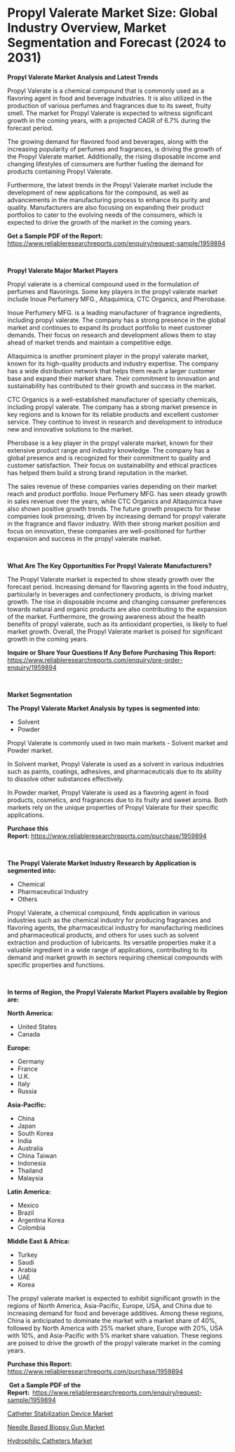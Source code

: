 <p><h1>Propyl Valerate Market Size: Global Industry Overview, Market Segmentation and Forecast (2024 to 2031)</h1></p><p><strong>Propyl Valerate Market Analysis and Latest Trends</strong></p>
<p><p>Propyl Valerate is a chemical compound that is commonly used as a flavoring agent in food and beverage industries. It is also utilized in the production of various perfumes and fragrances due to its sweet, fruity smell. The market for Propyl Valerate is expected to witness significant growth in the coming years, with a projected CAGR of 6.7% during the forecast period.</p><p>The growing demand for flavored food and beverages, along with the increasing popularity of perfumes and fragrances, is driving the growth of the Propyl Valerate market. Additionally, the rising disposable income and changing lifestyles of consumers are further fueling the demand for products containing Propyl Valerate.</p><p>Furthermore, the latest trends in the Propyl Valerate market include the development of new applications for the compound, as well as advancements in the manufacturing process to enhance its purity and quality. Manufacturers are also focusing on expanding their product portfolios to cater to the evolving needs of the consumers, which is expected to drive the growth of the market in the coming years.</p></p>
<p><strong>Get a Sample PDF of the Report:&nbsp;</strong> <a href="https://www.reliableresearchreports.com/enquiry/request-sample/1959894">https://www.reliableresearchreports.com/enquiry/request-sample/1959894</a></p>
<p>&nbsp;</p>
<p><strong>Propyl Valerate Major Market Players</strong></p>
<p><p>Propyl valerate is a chemical compound used in the formulation of perfumes and flavorings. Some key players in the propyl valerate market include Inoue Perfumery MFG., Altaquimica, CTC Organics, and Pherobase.</p><p>Inoue Perfumery MFG. is a leading manufacturer of fragrance ingredients, including propyl valerate. The company has a strong presence in the global market and continues to expand its product portfolio to meet customer demands. Their focus on research and development allows them to stay ahead of market trends and maintain a competitive edge.</p><p>Altaquimica is another prominent player in the propyl valerate market, known for its high-quality products and industry expertise. The company has a wide distribution network that helps them reach a larger customer base and expand their market share. Their commitment to innovation and sustainability has contributed to their growth and success in the market.</p><p>CTC Organics is a well-established manufacturer of specialty chemicals, including propyl valerate. The company has a strong market presence in key regions and is known for its reliable products and excellent customer service. They continue to invest in research and development to introduce new and innovative solutions to the market.</p><p>Pherobase is a key player in the propyl valerate market, known for their extensive product range and industry knowledge. The company has a global presence and is recognized for their commitment to quality and customer satisfaction. Their focus on sustainability and ethical practices has helped them build a strong brand reputation in the market.</p><p>The sales revenue of these companies varies depending on their market reach and product portfolio. Inoue Perfumery MFG. has seen steady growth in sales revenue over the years, while CTC Organics and Altaquimica have also shown positive growth trends. The future growth prospects for these companies look promising, driven by increasing demand for propyl valerate in the fragrance and flavor industry. With their strong market position and focus on innovation, these companies are well-positioned for further expansion and success in the propyl valerate market.</p></p>
<p>&nbsp;</p>
<p><strong>What Are The Key Opportunities For Propyl Valerate Manufacturers?</strong></p>
<p><p>The Propyl Valerate market is expected to show steady growth over the forecast period. Increasing demand for flavoring agents in the food industry, particularly in beverages and confectionery products, is driving market growth. The rise in disposable income and changing consumer preferences towards natural and organic products are also contributing to the expansion of the market. Furthermore, the growing awareness about the health benefits of propyl valerate, such as its antioxidant properties, is likely to fuel market growth. Overall, the Propyl Valerate market is poised for significant growth in the coming years.</p></p>
<p><strong>Inquire or Share Your Questions If Any Before Purchasing This Report:</strong> <a href="https://www.reliableresearchreports.com/enquiry/pre-order-enquiry/1959894">https://www.reliableresearchreports.com/enquiry/pre-order-enquiry/1959894</a></p>
<p>&nbsp;</p>
<p><strong>Market Segmentation</strong></p>
<p><strong>The Propyl Valerate Market Analysis by types is segmented into:</strong></p>
<p><ul><li>Solvent</li><li>Powder</li></ul></p>
<p><p>Propyl Valerate is commonly used in two main markets - Solvent market and Powder market. </p><p>In Solvent market, Propyl Valerate is used as a solvent in various industries such as paints, coatings, adhesives, and pharmaceuticals due to its ability to dissolve other substances effectively. </p><p>In Powder market, Propyl Valerate is used as a flavoring agent in food products, cosmetics, and fragrances due to its fruity and sweet aroma. Both markets rely on the unique properties of Propyl Valerate for their specific applications.</p></p>
<p><strong>Purchase this Report:&nbsp;</strong><a href="https://www.reliableresearchreports.com/purchase/1959894">https://www.reliableresearchreports.com/purchase/1959894</a></p>
<p>&nbsp;</p>
<p><strong>The Propyl Valerate Market Industry Research by Application is segmented into:</strong></p>
<p><ul><li>Chemical</li><li>Pharmaceutical Industry</li><li>Others</li></ul></p>
<p><p>Propyl Valerate, a chemical compound, finds application in various industries such as the chemical industry for producing fragrances and flavoring agents, the pharmaceutical industry for manufacturing medicines and pharmaceutical products, and others for uses such as solvent extraction and production of lubricants. Its versatile properties make it a valuable ingredient in a wide range of applications, contributing to its demand and market growth in sectors requiring chemical compounds with specific properties and functions.</p></p>
<p>&nbsp;</p>
<p><strong>In terms of Region, the Propyl Valerate Market Players available by Region are:</strong></p>
<p>
    <p> <strong> North America: </strong>
        <ul>
            <li>United States</li>
            <li>Canada</li>
        </ul>
        </p> 
    <p> <strong> Europe: </strong>
        <ul>
            <li>Germany</li>
            <li>France</li>
            <li>U.K.</li>
            <li>Italy</li>
            <li>Russia</li>
        </ul>
        </p> 
    <p> <strong> Asia-Pacific: </strong>
        <ul>
            <li>China</li>
            <li>Japan</li>
            <li>South Korea</li>
            <li>India</li>
            <li>Australia</li>
            <li>China Taiwan</li>
            <li>Indonesia</li>
            <li>Thailand</li>
            <li>Malaysia</li>
        </ul>
        </p> 
    <p> <strong> Latin America: </strong>
        <ul>
            <li>Mexico</li>
            <li>Brazil</li>
            <li>Argentina Korea</li>
            <li>Colombia</li>
        </ul>
        </p> 
    <p> <strong> Middle East & Africa: </strong>
        <ul>
            <li>Turkey</li>
            <li>Saudi</li>
            <li>Arabia</li>
            <li>UAE</li>
            <li>Korea</li>
        </ul>
    </p>
    </p>
<p><p>The propyl valerate market is expected to exhibit significant growth in the regions of North America, Asia-Pacific, Europe, USA, and China due to increasing demand for food and beverage additives. Among these regions, China is anticipated to dominate the market with a market share of 40%, followed by North America with 25% market share, Europe with 20%, USA with 10%, and Asia-Pacific with 5% market share valuation. These regions are poised to drive the growth of the propyl valerate market in the coming years.</p></p>
<p><strong>Purchase this Report: </strong><a href="https://www.reliableresearchreports.com/purchase/1959894">https://www.reliableresearchreports.com/purchase/1959894</a></p>
<p>&nbsp;<strong>Get a Sample PDF of the Report:&nbsp;&nbsp;</strong><a href="https://www.reliableresearchreports.com/enquiry/request-sample/1959894">https://www.reliableresearchreports.com/enquiry/request-sample/1959894</a></p>
<p><strong></strong></p>
<p><p><a href="https://view.publitas.com/reportprime-1/catheter-stabilization-device-market-dynamics-2023-2030-also-about-its-market-trends-projections-and-opportunities/">Catheter Stabilization Device Market</a></p><p><a href="https://view.publitas.com/reportprime-1/needle-based-biopsy-gun-market-research-report-forecasted-for-period-from-2023-2030-by-market-type-market-application-and-region/">Needle Based Biopsy Gun Market</a></p><p><a href="https://view.publitas.com/reportprime-1/hydrophilic-catheters-market-provides-a-comprehensive-analysis-including-a-macro-overview-of-the-market-as-well-as-micro-details-such-as-market-size-and-competitive-landscape/">Hydrophilic Catheters Market</a></p></p>